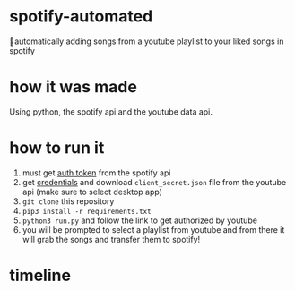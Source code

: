 # spotify-automated
🎵automatically adding songs from a youtube playlist to your liked songs in spotify

# how it was made
Using python, the spotify api and the youtube data api.

# how to run it
1) must get [auth token](https://developer.spotify.com/documentation/general/guides/authorization-guide/) from the spotify api
2) get [credentials](https://www.youtube.com/watch?v=IrZ58M8BgcA) and download ```client_secret.json``` file from the youtube api (make sure to select desktop app)
3) ```git clone``` this repository
4) ```pip3 install -r requirements.txt``` 
5) ```python3 run.py``` and follow the link to get authorized by youtube
6) you will be prompted to select a playlist from youtube and from there it will grab the songs and transfer them to spotify!

# timeline